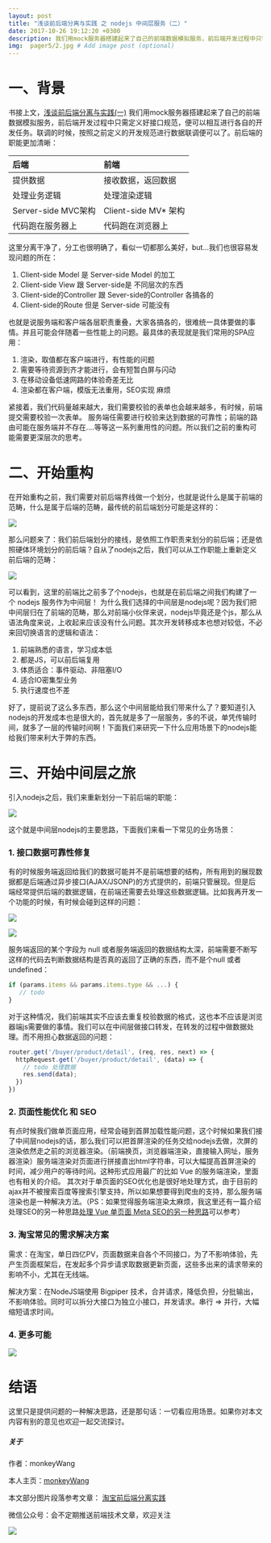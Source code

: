 ```yaml
---
layout: post
title: "浅谈前后端分离与实践 之 nodejs 中间层服务（二）"
date: 2017-10-26 19:12:20 +0300
description: 我们用mock服务器搭建起来了自己的前端数据模拟服务，前后端开发过程中只需定义好接口规范，便可以相互进行各自的开发任务。联调的时候，按照之前定义的开发规范进行数据联调便可以了。这里分离干净了，分工也很明确了，看似一切都那么美好，but… # Add post description (optional)
img:  pager5/2.jpg # Add image post (optional)
---
```


# 一、背景
书接上文，[浅谈前后端分离与实践(一)](https://zhuanlan.zhihu.com/p/29996622) 我们用mock服务器搭建起来了自己的前端数据模拟服务，前后端开发过程中只需定义好接口规范，便可以相互进行各自的开发任务。联调的时候，按照之前定义的开发规范进行数据联调便可以了。前后端的职能更加清晰：

| 后端            | 前端
| :---               | :---
| 提供数据      | 接收数据，返回数据
| 处理业务逻辑 | 处理渲染逻辑
| Server-side MVC架构| Client-side MV* 架构
| 代码跑在服务器上 | 代码跑在浏览器上

这里分离干净了，分工也很明确了，看似一切都那么美好，but...我们也很容易发现问题的所在：
1. Client-side Model 是 Server-side Model 的加工
2. Client-side View 跟 Server-side是 不同层次的东西
3. Client-side的Controller 跟 Sever-side的Controller 各搞各的
4. Client-side的Route 但是 Server-side 可能没有

也就是说服务端和客户端各层职责重叠，大家各搞各的，很难统一具体要做的事情。并且可能会伴随着一些性能上的问题。最具体的表现就是我们常用的SPA应用：
1. 渲染，取值都在客户端进行，有性能的问题
2. 需要等待资源到齐才能进行，会有短暂白屏与闪动
3. 在移动设备低速网路的体验奇差无比
4. 渲染都在客户端，模版无法重用，SEO实现 麻烦

紧接着，我们代码量越来越大，我们需要校验的表单也会越来越多，有时候，前端提交需要校验一次表单。
服务端任需要进行校验来达到数据的可靠性；前端的路由可能在服务端并不存在....等等这一系列重用性的问题。所以我们之前的重构可能需要更深层次的思考。

# 二、开始重构
在开始重构之前，我们需要对前后端界线做一个划分，也就是说什么是属于前端的范畴，什么是属于后端的范畴，最传统的前后端划分可能是这样的：

![](http://upload-images.jianshu.io/upload_images/3808719-0d880d5213fec8a7.png?imageMogr2/auto-orient/strip%7CimageView2/2/w/1240)

那么问题来了：我们前后端划分的接线，是依照工作职责来划分的前后端；还是依照硬体环境划分的前后端？自从了nodejs之后，我们可以从工作职能上重新定义前后端的范畴：

![](http://upload-images.jianshu.io/upload_images/3808719-d8d3bdeb7c56d89c.png?imageMogr2/auto-orient/strip%7CimageView2/2/w/1240)

可以看到，这里的前端比之前多了个nodejs，也就是在前后端之间我们构建了一个 nodejs 服务作为中间层！
为什么我们选择的中间层是nodejs呢？因为我们把中间层归在了前端的范畴，那么对前端小伙伴来说，nodejs毕竟还是个js，那么从语法角度来说，上收起来应该没有什么问题。其次开发转移成本也想对较低，不必来回切换语言的逻辑和语法：
1. 前端熟悉的语言，学习成本低
2. 都是JS，可以前后端复用
3. 体质适合：事件驱动、非阻塞I/O
4. 适合IO密集型业务
5. 执行速度也不差

好了，提前说了这么多东西，那么这个中间层能给我们带来什么了？要知道引入nodejs的开发成本也是很大的，首先就是多了一层服务，多的不说，单凭传输时间，就多了一层的传输时间啊！下面我们来研究一下什么应用场景下的nodejs能给我们带来利大于弊的东西。

# 三、开始中间层之旅
引入nodejs之后，我们来重新划分一下前后端的职能：


![](http://upload-images.jianshu.io/upload_images/3808719-f00519f507aadd8f.png?imageMogr2/auto-orient/strip%7CimageView2/2/w/1240)

这个就是中间层nodejs的主要思路，下面我们来看一下常见的业务场景：
### 1. 接口数据可靠性修复
有的时候服务端返回给我们的数据可能并不是前端想要的结构，所有用到的展现数据都是后端通过异步接口(AJAX/JSONP)的方式提供的，前端只管展现。但是后端经常提供后端的数据逻辑，在前端还需要去处理这些数据逻辑。比如我再开发一个功能的时候，有时候会碰到这样的问题：

![](http://upload-images.jianshu.io/upload_images/3808719-d480fcbe185ce42a.png?imageMogr2/auto-orient/strip%7CimageView2/2/w/1240)

![](http://upload-images.jianshu.io/upload_images/3808719-73058678d59921d8.png?imageMogr2/auto-orient/strip%7CimageView2/2/w/1240)

服务端返回的某个字段为 null 或者服务端返回的数据结构太深，前端需要不断写这样的代码去判断数据结构是否真的返回了正确的东西，而不是个null 或者undefined：
``` js
if (params.items && params.items.type && ...) {
   // todo
}
```
对于这种情况，我们前端其实不应该去重复校验数据的格式，这也本不应该是浏览器端js需要做的事情。我们可以在中间层做接口转发，在转发的过程中做数据处理。而不用担心数据返回的问题：
``` js
router.get('/buyer/product/detail', (req, res, next) => {
  httpRequest.get('/buyer/product/detail', (data) => {
    // todo 处理数据
    res.send(data);
  })
})
```
### 2. 页面性能优化 和 SEO
有点时候我们做单页面应用，经常会碰到首屏加载性能问题，这个时候如果我们接了中间层nodejs的话，那么我们可以把首屏渲染的任务交给nodejs去做，次屏的渲染依然走之前的浏览器渲染。（前端换页，浏览器端渲染，直接输入网址，服务器渲染）服务端渲染对页面进行拼接直出html字符串，可以大幅提高首屏渲染的时间，减少用户的等待时间。这种形式应用最广的比如 Vue 的服务端渲染，里面也有相关的介绍。
其次对于单页面的SEO优化也是很好地处理方式，由于目前的ajax并不被搜索百度等搜索引擎支持，所以如果想要得到爬虫的支持，那么服务端渲染也是一种解决方法。（PS：如果觉得服务端渲染太麻烦，我这里还有一篇介绍处理SEO的另一种思路[处理 Vue 单页面 Meta SEO的另一种思路](https://zhuanlan.zhihu.com/p/29148760)可以参考）

### 3. 淘宝常见的需求解决方案
需求：在淘宝，单日四亿PV，页面数据来自各个不同接口，为了不影响体验，先产生页面框架后，在发起多个异步请求取数据更新页面，这些多出来的请求带来的影响不小，尤其在无线端。

解决方案：在NodeJS端使用 Bigpiper 技术，合并请求，降低负担，分批输出，不影响体验。同时可以拆分大接口为独立小接口，并发请求。串行 => 并行，大幅缩短请求时间。

### 4. 更多可能

![](http://upload-images.jianshu.io/upload_images/3808719-2931fb4b091bf913.png?imageMogr2/auto-orient/strip%7CimageView2/2/w/1240)

# 结语
这里只是提供问题的一种解决思路，还是那句话：一切看应用场景。如果你对本文内容有别的意见也欢迎一起交流探讨。

##### 关于
作者：monkeyWang

本人主页：[monkeyWang](https://link.zhihu.com/?target=https%3A//monkeywangs.github.io/)

本文部分图片段落参考文章： [淘宝前后端分离实践](https://link.zhihu.com/?target=http%3A//2014.jsconf.cn/slides/herman-taobaoweb/index.html)

微信公众号：会不定期推送前端技术文章，欢迎关注


![](http://upload-images.jianshu.io/upload_images/3808719-d4ed46b8de252f9f.png?imageMogr2/auto-orient/strip%7CimageView2/2/w/1240)